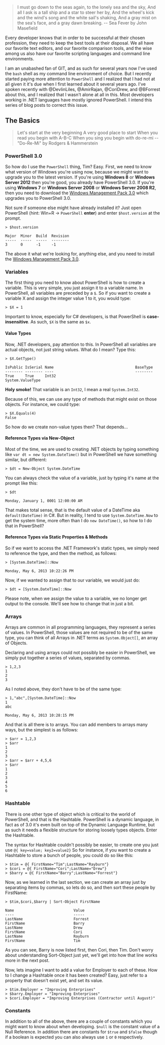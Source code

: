 >  I must go down to the seas again, to the lonely sea and the sky,
>  And all I ask is a tall ship and a star to steer her by, 
>  And the wheel's kick and the wind's song and the white sail's shaking, 
>  And a gray mist on the sea's face, and a gray dawn breaking.
>  -- Sea Fever by John Masefield

Every developer knows that in order to be successful at their chosen profession, they need to keep the best tools at their disposal.  We all have our favorite text editors, and our favorite comparison tools, and the wise among us also have our favorite scripting languages and command line environments.

I am an unabashed fan of GIT, and as such for several years now I've used the `bash` shell as my command line environment of choice.  But I recently started paying more attention to `PowerShell` and I realized that I had not at all given it it's due when I first learned about it several years ago.  I've spoken recently with @DevlinLiles, @AmirRajan, @CoriDrew, and @BForrest about this, and I realized that I wasn't alone at all in this.  Most developers working in .NET languages have mostly ignored PowerShell.  I intend this series of blog posts to correct this issue.

## The Basics

>  Let's start at the very beginning
>  A very good place to start
>  When you read you begin with A-B-C
>  When you sing you begin with do-re-mi
>  -- "Do-Re-Mi" by Rodgers & Hammerstein 

### PowerShell 3.0

So how do I use the `PowerShell` thing, Tim?  Easy.  First, we need to know what version of Windows you're using now, because we might want to upgrade you to the latest version.  If you're using **Windows 8** or **Windows Server 2012** then you're good, you already have PowerShell 3.0.  If you're using **Windows 7** or **Windows Server 2008** or **Windows Server 2008 R2**, then you need to download the [Windows Management Pack 3.0](http://www.microsoft.com/en-us/download/details.aspx?id=34595) which upgrades you to PowerShell 3.0.

Not sure if someone else might have already installed it?  Just open PowerShell (hint: Win+R -> `PowerShell` **enter**) and enter `$host.version` at the prompt.

```
> $host.version

Major  Minor  Build  Revision
-----  -----  -----  --------
3      0      -1     -1
```

The above it what we're looking for, anything else, and you need to install the [Windows Management Pack 3.0](http://www.microsoft.com/en-us/download/details.aspx?id=34595).

### Variables

The first thing you need to know about PowerShell is how to create a variable.  This is very simple, you just assign it to a variable name.  In PowerShell, all variables are preceded by a `$`.  So if you want to create a variable X and assign the integer value 1 to it, you would type:

```
> $X = 1
```

Important to know, especially for C# developers, is that PowerShell is **case-insensitive**.  As such, `$X` is the same as `$x`.

#### Value Types

Now, .NET developers, pay attention to this.  In PowerShell all variables are actual objects, not just string values.  What do I mean?  Type this:

```
> $X.GetType()

IsPublic IsSerial Name                                     BaseType
-------- -------- ----                                     --------
True     True     Int32                                    System.ValueType
```

**Holy smoke!** That variable is an `Int32`, I mean a real `System.Int32`.

Because of this, we can use any type of methods that might exist on those objects.  For instance, we could type:

```
> $X.Equals(4)
False
```

So how do we create non-value types then?  That depends...

#### Reference Types via New-Object

Most of the time, we are used to creating .NET objects by typing something like `var dt = new System.DateTime()` but in PowerShell we have something similar, but different:

```
> $dt = New-Object System.DateTime
```

You can always check the value of a variable, just by typing it's name at the prompt like this:

```
> $dt

Monday, January 1, 0001 12:00:00 AM
```

That makes total sense, that is the default value of a DateTime aka `default(DateTime)` in C#.  But in reality, I tend to use `System.DateTime.Now` to get the system time, more often than I do `new DateTime()`, so how to I do that in PowerShell?

#### Reference Types via Static Properties & Methods

So if we want to access the .NET Framework's static types, we simply need to reference the type, and then the method, as follows:

```
> [System.DateTime]::Now

Monday, May 6, 2013 10:22:26 PM
```

Now, if we wanted to assign that to our variable, we would just do:

```
> $dt = [System.DateTime]::Now
```

Please note, when we assign the value to a variable, we no longer get output to the console.  We'll see how to change that in just a bit.

### Arrays

Arrays are common in all programming languages, they represent a series of values.  In PowerShell, those values are not required to be of the same type, you can think of all Arrays in .NET terms as `System.Object[]`, an array of Objects.

Declaring and using arrays could not possibly be easier in PowerShell, we simply put together a series of values, separated by commas.

```
> 1,2,3
1
2
3
```

As I noted above, they don't have to be of the same type:

```
> 1,"abc",[System.DateTime]::Now
1
abc

Monday, May 6, 2013 10:28:15 PM
```

And that is all there is to arrays.  You can add members to arrays many ways, but the simplest is as follows:

```
> $arr = 1,2,3
> $arr
1
2
3
> $arr = $arr + 4,5,6
> $arr
1
2
3
4
5
6
```

### Hashtable

There is one other type of object which is critical to the world of PowerShell, and that is the Hashtable.  PowerShell is a dynamic language, in fact as of 3.0 it's even built on top of the Dynamic Language Runtime, but as such it needs a flexible structure for storing loosely types objects.  Enter the Hashtable.

The syntax for Hashtable couldn't possibly be easier, to create one you just use `@{ key=value; key2=value2}` So for instance, if you want to create a Hashtable to store a bunch of people, you could do so like this:

```
> $tim = @{ FirstName="Tim";LastName="Rayburn"}
> $cori = @{ FirstName="Cori";LastName="Drew"}
> $barry = @{ FirstName="Barry";LastName="Forrest"}
```

Now, as we learned in the last section, we can create an array just by separating items by commas, so lets do so, and then sort these people by FirstName:

```
> $tim,$cori,$barry | Sort-Object FirstName

Name                           Value
----                           -----
LastName                       Forrest
FirstName                      Barry
LastName                       Drew
FirstName                      Cori
LastName                       Rayburn
FirstName                      Tim
```

As you can see, Barry is now listed first, then Cori, then Tim.  Don't worry about understanding Sort-Object just yet, we'll get into how that line works more in the next post.

Now, lets imagine I want to add a value for Employer to each of these.  How to I change a Hashtable once it has been created?  Easy, just refer to a property that doesn't exist yet, and set its value.

```
> $tim.Employer = "Improving Enterprises"
> $barry.Employer = "Improving Enterprises"
> $cori.Employer = "Improving Enterprises (Contractor until August)"
```

### Constants

In addition to all of the above, there are a couple of constants which you might want to know about when developing.  `$null` is the constant value of a Null Reference.  In addition there are constants for `$true` and `$false` though if a boolean is expected you can also always use `1` or `0` respectively.
